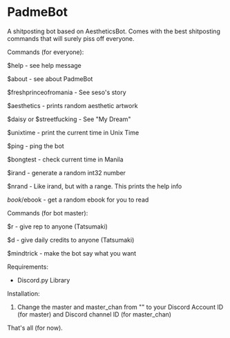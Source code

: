 # PadmeBot
A shitposting bot based on AestheticsBot. Comes with the best shitposting commands that will surely piss off everyone.




Commands (for everyone):

$help - see help message

$about - see about PadmeBot

$freshprinceofromania - See seso's story

$aesthetics - prints random aesthetic artwork

$daisy or $streetfucking - See "My Dream"

$unixtime -  print the current time in Unix Time

$ping - ping the bot

$bongtest - check current time in Manila

$irand - generate a random int32 number

$nrand - Like irand, but with a range. This prints the help info

$book/$ebook - get a random ebook for you to read




Commands (for bot master):

$r - give rep to anyone (Tatsumaki)

$d - give daily credits to anyone (Tatsumaki)

$mindtrick - make the bot say what you want



Requirements:

- Discord.py Library




Installation:

1. Change the master and master_chan from "" to your Discord Account ID (for master) and Discord channel ID (for master_chan)




That's all (for now).
